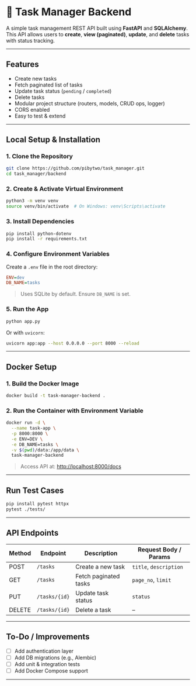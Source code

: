 # 📝 Task Manager Backend

A simple task management REST API built using **FastAPI** and **SQLAlchemy**. This API allows users to **create**, **view (paginated)**, **update**, and **delete** tasks with status tracking.

---

## Features

- Create new tasks  
- Fetch paginated list of tasks  
- Update task status (`pending` / `completed`)  
- Delete tasks  
- Modular project structure (routers, models, CRUD ops, logger)  
- CORS enabled  
- Easy to test & extend  

---


## Local Setup & Installation

### 1. Clone the Repository

```bash
git clone https://github.com/pibytwo/task_manager.git
cd task_manager/backend
```

### 2. Create & Activate Virtual Environment

```bash
python3 -m venv venv
source venv/bin/activate  # On Windows: venv\Scripts\activate
```

### 3. Install Dependencies

```bash
pip install python-dotenv
pip install -r requirements.txt
```

### 4. Configure Environment Variables

Create a `.env` file in the root directory:

```ini
ENV=dev
DB_NAME=tasks
```

> Uses SQLite by default. Ensure `DB_NAME` is set.

### 5. Run the App

```bash
python app.py
```

Or with `uvicorn`:

```bash
uvicorn app:app --host 0.0.0.0 --port 8000 --reload
```

---

## Docker Setup

### 1. Build the Docker Image

```bash
docker build -t task-manager-backend .
```

### 2. Run the Container with Environment Variable

```bash
docker run -d \
  --name task-app \
  -p 8000:8000 \
  -e ENV=DEV \
  -e DB_NAME=tasks \
  -v $(pwd)/data:/app/data \
  task-manager-backend
```

> Access API at: [http://localhost:8000/docs](http://localhost:8000/docs)

---

## Run Test Cases

```bash
pip install pytest httpx
pytest ./tests/
```

---

## API Endpoints

| Method | Endpoint       | Description           | Request Body / Params     |
|--------|----------------|-----------------------|----------------------------|
| POST   | `/tasks`       | Create a new task     | `title`, `description`     |
| GET    | `/tasks`       | Fetch paginated tasks | `page_no`, `limit`         |
| PUT    | `/tasks/{id}`  | Update task status    | `status`                   |
| DELETE | `/tasks/{id}`  | Delete a task         | –                          |

---

## To-Do / Improvements

- [ ] Add authentication layer  
- [ ] Add DB migrations (e.g., Alembic)  
- [ ] Add unit & integration tests  
- [ ] Add Docker Compose support  

---